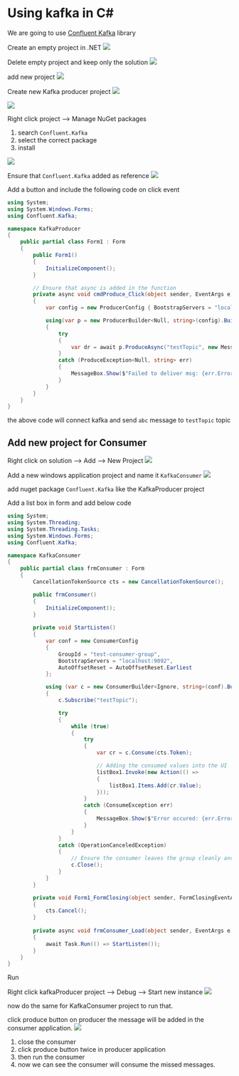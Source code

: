 # Using kafka in C#

We are going to use [Confluent Kafka](https://github.com/confluentinc/confluent-kafka-dotnet) library

Create an empty project in .NET
![](create%20empty%20project.png)

Delete empty project and keep only the solution
![](delete%20empty%20project.png)

add new project
![](add%20new%20project.png)

Create new Kafka producer project
![](add%20new%20kafkaProducer%20project.png)

![](created%20kafkaProducer%20project.png)

Right click project --> Manage NuGet packages

1. search `Confluent.Kafka`
2. select the correct package
3. install

![](install%20kafka%20nuget%20package.png)

Ensure that `Confluent.Kafka` added as reference
![](ensure%20kafka%20reference%20added.png)

Add a button and include the following code on click event

```C#
using System;
using System.Windows.Forms;
using Confluent.Kafka;

namespace KafkaProducer
{
    public partial class Form1 : Form
    {
        public Form1()
        {
            InitializeComponent();
        }

        // Ensure that async is added in the function
        private async void cmdProduce_Click(object sender, EventArgs e)
        {
            var config = new ProducerConfig { BootstrapServers = "localhost:9092" };

            using(var p = new ProducerBuilder<Null, string>(config).Build())
            {
                try
                {
                    var dr = await p.ProduceAsync("testTopic", new Message<Null, string> { Value = "abc" });
                }
                catch (ProduceException<Null, string> err)
                {
                    MessageBox.Show($"Failed to deliver msg: {err.Error.Reason}");
                }
            }
        }
    }
}

```
the above code will connect kafka and send `abc` message to `testTopic` topic

## Add new project for Consumer

Right click on solution --> Add --> New Project
![](new%20project%20for%20consumer.png)

Add a new windows application project and name it `KafkaConsumer`
![](consumer%20and%20producer%20project%20in%20solution%20exp.png)

add nuget package `Confluent.Kafka` like the KafkaProducer project

Add a list box in form and add below code

```C#
using System;
using System.Threading;
using System.Threading.Tasks;
using System.Windows.Forms;
using Confluent.Kafka;

namespace KafkaConsumer
{
    public partial class frmConsumer : Form
    {
        CancellationTokenSource cts = new CancellationTokenSource();

        public frmConsumer()
        {
            InitializeComponent();
        }
        
        private void StartListen()
        {
            var conf = new ConsumerConfig
            {
                GroupId = "test-consumer-group",
                BootstrapServers = "localhost:9092",
                AutoOffsetReset = AutoOffsetReset.Earliest
            };

            using (var c = new ConsumerBuilder<Ignore, string>(conf).Build())
            {
                c.Subscribe("testTopic");

                try
                {
                    while (true)
                    {
                        try
                        {
                            var cr = c.Consume(cts.Token);

                            // Adding the consumed values into the UI
                            listBox1.Invoke(new Action(() =>
                            {
                                listBox1.Items.Add(cr.Value);
                            }));
                        }
                        catch (ConsumeException err)
                        {
                            MessageBox.Show($"Error occured: {err.Error.Reason}");
                        }
                    }
                }
                catch (OperationCanceledException)
                {
                    // Ensure the consumer leaves the group cleanly and final offsets are committed.
                    c.Close();
                }
            }
        }

        private void Form1_FormClosing(object sender, FormClosingEventArgs e)
        {
            cts.Cancel();
        }
        
        private async void frmConsumer_Load(object sender, EventArgs e)
        {
            await Task.Run(() => StartListen());
        }
    }
}

```

Run 

Right click kafkaProducer project --> Debug --> Start new instance
![](start%20new%20instance.png)

now do the same for KafkaConsumer project to run that.

click produce button on producer the message will be added in the consumer application.
![](running%20producer%20and%20consumer.png)

1. close the consumer
2. click produce button twice in producer application
3. then run the consumer
4. now we can see the consumer will consume the missed messages.